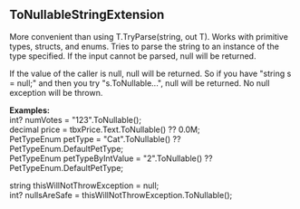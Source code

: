 <h2>ToNullableStringExtension</h2>
More convenient than using T.TryParse(string, out T).
Works with primitive types, structs, and enums.
Tries to parse the string to an instance of the type specified.
If the input cannot be parsed, null will be returned.

If the value of the caller is null, null will be returned.
So if you have "string s = null;" and then you try "s.ToNullable...",
null will be returned. No null exception will be thrown. 



<b>Examples:</b><br/>
int? numVotes = "123".ToNullable<int>();<br/>
decimal price = tbxPrice.Text.ToNullable<decimal>() ?? 0.0M;<br/>
PetTypeEnum petType = "Cat".ToNullable<PetTypeEnum>() ?? PetTypeEnum.DefaultPetType;<br/>
PetTypeEnum petTypeByIntValue = "2".ToNullable<PetTypeEnum>() ?? PetTypeEnum.DefaultPetType;<br/>
  
string thisWillNotThrowException = null;<br/>
int? nullsAreSafe = thisWillNotThrowException.ToNullable<int>();<br/>
